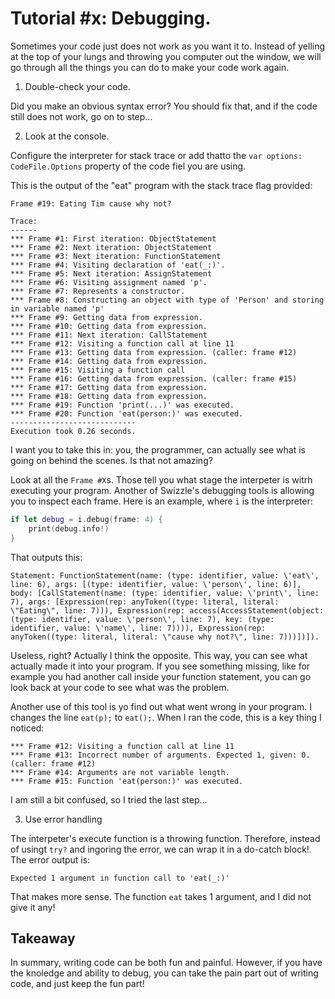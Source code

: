 # Tutorial #x: Debugging.

Sometimes your code just does not work as you want it to. Instead of yelling at the top of your lungs and throwing you computer out the window, we will go through all the things you can do to make your code work again.

1. Double-check your code.

Did you make an obvious syntax error? You should fix that, and if the code still does not work, go on to step...
    
2. Look at the console.

Configure the interpreter for stack trace or add thatto the  `var options: CodeFile.Options` property of the code fiel you are using.

This is the output of the "eat" program with the stack trace flag provided:

```
Frame #19: Eating Tim cause why not? 

Trace:
------
*** Frame #1: First iteration: ObjectStatement
*** Frame #2: Next iteration: ObjectStatement
*** Frame #3: Next iteration: FunctionStatement
*** Frame #4: Visiting declaration of 'eat(_:)'.
*** Frame #5: Next iteration: AssignStatement
*** Frame #6: Visiting assignment named 'p'.
*** Frame #7: Represents a constructor.
*** Frame #8: Constructing an object with type of 'Person' and storing in variable named 'p'
*** Frame #9: Getting data from expression.
*** Frame #10: Getting data from expression.
*** Frame #11: Next iteration: CallStatement
*** Frame #12: Visiting a function call at line 11
*** Frame #13: Getting data from expression. (caller: frame #12)
*** Frame #14: Getting data from expression.
*** Frame #15: Visiting a function call
*** Frame #16: Getting data from expression. (caller: frame #15)
*** Frame #17: Getting data from expression.
*** Frame #18: Getting data from expression.
*** Frame #19: Function 'print(...)' was executed.
*** Frame #20: Function 'eat(person:)' was executed.
----------------------------
Execution took 0.26 seconds.
```
I want you to take this in: you, the programmer, can actually see what is going on behind the scenes. Is that not amazing?

Look at all the `Frame #X`s. Those tell you what stage the interpeter is witrh executing your program. Another of Swizzle's debugging tools is allowing you to inspect each frame. Here is an example, where `i` is the interpreter:

```swift
if let debug = i.debug(frame: 4) {
    print(debug.info!)
}
```

That outputs this:

```
Statement: FunctionStatement(name: (type: identifier, value: \'eat\', line: 6), args: [(type: identifier, value: \'person\', line: 6)], body: [CallStatement(name: (type: identifier, value: \'print\', line: 7), args: [Expression(rep: anyToken((type: literal, literal: \"Eating\", line: 7))), Expression(rep: access(AccessStatement(object: (type: identifier, value: \'person\', line: 7), key: (type: identifier, value: \'name\', line: 7)))), Expression(rep: anyToken((type: literal, literal: \"cause why not?\", line: 7)))])]).
```
Useless, right? Actually I think the opposite. This way, you can see what actually made it into your program.  If you see something missing, like for example you had another call inside your function statement, you can go look back at your code to see what was the problem.

Another use of this tool is yo find out what went wrong in your program. I changes the line `eat(p);` to `eat();`. When I ran the code, this is a key thing I noticed:

```
*** Frame #12: Visiting a function call at line 11
*** Frame #13: Incorrect number of arguments. Expected 1, given: 0. (caller: frame #12)
*** Frame #14: Arguments are not variable length.
*** Frame #15: Function 'eat(person:)' was executed.
```

I am still a bit confused, so I tried the last step...

3. Use error handling

The interpeter's execute function is a throwing function. Therefore, instead of usingt `try?` and ingoring the error, we can wrap it in a do-catch block!. The error output is:

```
Expected 1 argument in function call to 'eat(_:)'
```

That makes more sense. The function `eat` takes 1 argument, and I did not give it any!

## Takeaway

In summary, writing code can be both fun and painful. However, if you have the knoledge and ability to debug, you can take the pain part out of writing code, and just keep the fun part!
